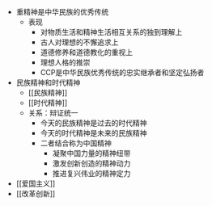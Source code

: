 - 重精神是中华民族的优秀传统
	- 表现
		- 对物质生活和精神生活相互关系的独到理解上
		- 古人对理想的不懈追求上
		- 道德修养和道德教化的重视上
		- 理想人格的推崇
		- CCP是中华民族优秀传统的忠实继承者和坚定弘扬者
- 民族精神和时代精神
	- [[民族精神]]
	- [[时代精神]]
	- 关系：辩证统一
		- 今天的民族精神是过去的时代精神
		- 今天的时代精神是未来的民族精神
		- 二者结合称为中国精神
			- 凝聚中国力量的精神纽带
			- 激发创新创造的精神动力
			- 推进复兴伟业的精神定力
- [[爱国主义]]
- [[改革创新]]